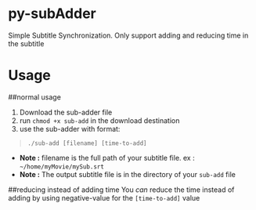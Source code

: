 # py-subAdder
Simple Subtitle Synchronization. Only support adding and reducing time in the subtitle

# Usage
##normal usage
1. Download the sub-adder file
2. run `chmod +x sub-add` in the download destination
3. use the sub-adder with format:
> `./sub-add [filename] [time-to-add]`
* **Note :** filename is the full path of your subtitle file. ex : `~/home/myMovie/mySub.srt`
* **Note :** The output subtitle file is in the directory of your `sub-add` file

##reducing instead of adding time
You *can* reduce the time instead of adding by using negative-value for the `[time-to-add]` value
